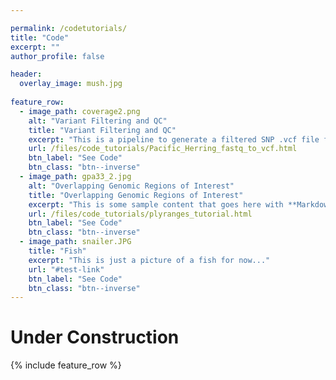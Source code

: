 ```yaml
---

permalink: /codetutorials/
title: "Code"
excerpt: ""
author_profile: false

header:
  overlay_image: mush.jpg
  
feature_row:
  - image_path: coverage2.png
    alt: "Variant Filtering and QC"
    title: "Variant Filtering and QC"
    excerpt: "This is a pipeline to generate a filtered SNP .vcf file from raw .fastq files. The approach is designed for whole-genome low coverage sequences from many individuals (over one thousand Pacific herring samples)."
    url: /files/code_tutorials/Pacific_Herring_fastq_to_vcf.html
    btn_label: "See Code"
    btn_class: "btn--inverse"
  - image_path: gpa33_2.jpg
    alt: "Overlapping Genomic Regions of Interest"
    title: "Overlapping Genomic Regions of Interest"
    excerpt: "This is some sample content that goes here with **Markdown** formatting."
    url: /files/code_tutorials/plyranges_tutorial.html
    btn_label: "See Code"
    btn_class: "btn--inverse"
  - image_path: snailer.JPG
    title: "Fish"
    excerpt: "This is just a picture of a fish for now..."
    url: "#test-link"
    btn_label: "See Code"
    btn_class: "btn--inverse"
---
```




# Under Construction

{% include feature_row %}



